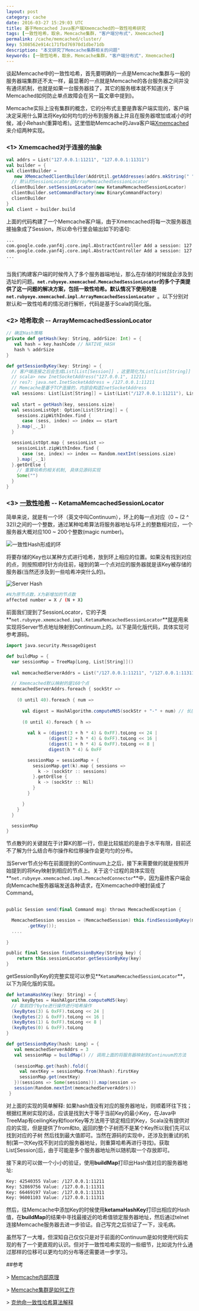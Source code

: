 ```yaml
---
layout: post
category: cache
date: 2016-03-27 15:29:03 UTC
title: 基于Memcached Java客户端Xmemcached的一致性哈希研究
tags: [一致性哈希，取余，Memcache集群，"客户端分布式"，Xmemcached]
permalink: /cache/memcached/cluster/
key: 5308562e914c171fbd76970d1dbe71db
description: "本文研究了Memcache集群相关的问题"
keywords: [一致性哈希，取余，Memcache集群，"客户端分布式"，Xmemcached]
---
```



谈起Memcache中的一致性哈希，首先要明确的一点是Memcache集群与一般的服务器端集群还不太一样，最显著的一点就是Memcache的各台服务器之间并没有通讯机制，也就是如果一台服务器挂了，其它的服务根本就不知道(关于Memcached如何防止单点故障会在另一篇文章中提到)。

Memcache实际上没有集群的概念，它的分布式主要是靠客户端实现的，客户端决定采用什么算法将Key如何均匀的分布到服务器上并且在服务器增加或减小的时候，减小Rehash(重算哈希)。这里借助Memcache的Java客户端[Xmemcached](https://code.google.com/p/xmemcached/wiki/User_Guide)来介绍两种实现。
  
### <1> Xmemcached对于连接的抽象
   
```scala
val addrs = List("127.0.0.1:11211", "127.0.0.1:11311")
val builder = {
val clientBuilder = 
   new XMemcachedClientBuilder(AddrUtil.getAddresses(addrs.mkString(" ")))
  // 默认的SessionLocator是ArrayMemcachedSessionLocator
  clientBuilder.setSessionLocator(new KetamaMemcachedSessionLocator)
  clientBuilder.setCommandFactory(new BinaryCommandFactory)
  clientBuilder
}
val client = builder.build
```
    
上面的代码构建了一个Memcache客户端，由于Xmemcached将每一次服务器连接抽象成了Session，所以命令行里会输出如下的语句:
    
```bash    
...
com.google.code.yanf4j.core.impl.AbstractController Add a session: 127.0.0.1:11211
com.google.code.yanf4j.core.impl.AbstractController Add a session: 127.0.0.1:11311
...
    
```

当我们构建客户端的时候传入了多个服务器端地址，那么在存储的时候就会涉及到选址的问题。**```net.rubyeye.xmemcached.MemcachedSessionLocator```**的多个子类提供了这一问题的解决方案，包括一致性哈希。默认情况下使用的是**```net.rubyeye.xmemcached.impl.ArrayMemcachedSessionLocator ```**。以下分别对默认和一致性哈希的情况进行解析，代码是基于Scala的简化版。
   
    
### <2> 哈希取余 -- ArrayMemcachedSessionLocator
     
```scala
// 确定Hash策略
private def getHash(key: String, addrSize: Int) = {
   val hash = key.hashCode // NATIVE_HASH
   hash % addrSize
}

def getSessionByKey(key: String) = {
  // 客户端连接之后会生成List[List[Session]] ，这里简化为List[List[String]]
  // scala> new InetSocketAddress("127.0.0.1", 11211)
  // res7: java.net.InetSocketAddress = /127.0.0.1:11211
  // Memcache是基于TCP连接的，内部会构造InetSocketAddress
  val sessions: List[List[String]] = List(List("/127.0.0.1:11211"), List("/127.0.0.1:11311"))
  
  val start = getHash(key, sessions.size)
  val sessionListOpt: Option[List[String]] = {
    sessions.zipWithIndex.find {
      case (sess, index) => index == start
    }.map(_._1)
  }

  sessionListOpt.map { sessionList =>
    sessionList.zipWithIndex.find {
      case (se, index) => index == Random.nextInt(sessions.size)
    }.map(_._1)
  }.getOrElse {
    // 重算哈希的相关机制, 具体见源码实现
    Some("")
  }
}   
```

<p style="display:none">
这种实现有一个问题，就是当Server节点增加或者是减小的时候(如果节点由N变到N + 1那么最坏的情况下有```N / (N + 1)```的数据受到影响)，这个时候如果是涉及到数据库数据的缓存，就会产生大量的查询，对服务器造成不小的压力。
</p>
    

### <3> [一致性哈希](https://www.quora.com/What-is-the-best-way-to-add-remove-a-new-server-in-memcached-without-restarting-it-to-avoid-rehashing-Is-it-possible) -- KetamaMemcachedSessionLocator

简单来说，就是有一个环（英文中叫Continuum），环上的每一点对应（0 ~ (2 ^ 32))之间的一个整数，通过某种哈希算法将服务器地址与环上的整数相对应，一个服务器大概对应100 ~ 200个整数(magic number)。
    
![一致性Hash形成的环](https://www.adayinthelifeof.nl/images/uploads/2011/02/Screen-shot-2011-02-05-at-10.37.32-PM.png)
    
将要存储的Key也以某种方式进行哈希，放到环上相应的位置。如果没有找到对应的点，则按照顺时针方向往前，碰到的第一个点对应的服务器就是该Key被存储的服务器(当然还涉及到一些哈希冲突什么的)。
    
![Server Hash](https://www.adayinthelifeof.nl/images/uploads/2011/02/Screen-shot-2011-02-05-at-10.37.38-PM.png)
    
<p style="display:none">
这种情况下如果Memcache集群中加入一个节点，受影响的数据量为其总结点缓存量的1 / 3
    
```bash
#N为原节点数，X为新增加的节点数
affected number = X / (N + X) 
```
</p>

前面我们提到了SessionLocator，它的子类**```net.rubyeye.xmemcached.impl.KetamaMemcachedSessionLocator```**就是用来实现将Server节点地址映射到Continuum上的。以下是简化版代码，具体实现可参考源码。


```scala
import java.security.MessageDigest

def buildMap = {
  var sessionMap = TreeMap[Long, List[String]]()
  
  val memcachedServerAddrs = List("/127.0.0.1:11211", "/127.0.0.1:11311")

  // Xmemcached默认映射的是160个点
  memcachedServerAddrs.foreach { sockStr =>
  
    (0 until 40).foreach { num =>
    
      val digest = HashAlgorithm.computeMd5(sockStr + "-" + num) // 长度为16的Array[Byte]
      
      (0 until 4).foreach { h =>
        
        val k = (digest(3 + h * 4) & 0xFF).toLong << 24 | 
                (digest(2 + h * 4) & 0xFF).toLong << 16 | 
                (digest(1 + h * 4) & 0xFF).toLong << 8 | 
                digest(h * 4) & 0xFF

        sessionMap = sessionMap + {
          sessionMap.get(k).map { sessions =>
            k -> (sockStr :: sessions)
          }.getOrElse {
            k -> (sockStr :: Nil)
          }
        }

      }
    }
  }

  sessionMap
}    

```

节点散列的关键就在于计算K的那一行，但是比较尴尬的是由于水平有限，目前还不了解为什么结合布尔操作和位移操作会更均匀的分布。

当Server节点分布在前面提到的Continuum上之后，接下来需要做的就是按照开始提到的将Key映射到相应的节点上。关于这个过程的具体实现在**```net.rubyeye.xmemcached.impl.MemcachedConnector```**中，因为最终客户端会向Memcache服务器端发送各种请求，在Xmemcached中被封装成了Command。


```scala
    
public Session send(final Command msg) throws MemcachedException {

  MemcachedSession session = (MemcachedSession) this.findSessionByKey(msg
		.getKey());
  ....
  
}

public final Session findSessionByKey(String key) {
    return this.sessionLocator.getSessionByKey(key)
}
```
  
getSessionByKey的完整实现可以参见**```KetamaMemcachedSessionLocator```**，以下为简化版的实现。
  

```scala
def ketamaHashKey(key: String) = {
  val keyBytes = HashAlgorithm.computeMd5(key)
  // 取前四个byte进行操作进行哈希操作
  (keyBytes(3) & 0xFF).toLong << 24 | 
  (keyBytes(2) & 0xFF).toLong << 16 |
  (keyBytes(1) & 0xFF).toLong << 8 |
  (keyBytes(0) & 0xFF).toLong
}

def getSessionByKey(hash: Long) = {
   val memcachedServerAddrs = 3
   val sessionMap = buildMap() // 调用上面的将服务器映射到Continuum的方法
   
   (sessionMap.get(hash).fold({
     val nextKey = sessionMap.from(hhash).firstKey
     sessionMap.get(nextKey)
   })(sessions => Some(sessions))).map(session =>             
   session(Random.nextInt(memcachedServerAddrs)))
 }
```
    
对上面的实现的简单解释: 如果hash值没有对应的服务器地址，则顺着环往下找；根据红黑树实现的话，应该是找到大于等于当前Key的最小Key，在Java中TreeMap有ceilingKey和floorKey等方法用于锁定相应的Key，Scala没有提供对应的实现，但是提供了from和to, 返回的整个子树而不是某个Key所以我们先可以找到对应的子树 然后找到最大值即可。当然在源码的实现中，还涉及到重试的机制(第一次Key找不到对应的服务器地址，则重算哈希再进行寻找)。获取List[Session]后，由于可能是多个服务器地址所以随机取一个存放即可。
      
接下来的可以做一个小小的验证，使用**buildMap**打印出Hash值对应的服务器地址:

    
```bash        
Key: 42540355 Value: /127.0.0.1:11211
Key: 52869756 Value: /127.0.0.1:11311
Key: 66469197 Value: /127.0.0.1:11311
Key: 96001103 Value: /127.0.0.1:11311
```
   
然后，往Memcache中添加Key的时候使用**ketamaHashKey**打印出相应的Hash值，在**buildMap**的结果中寻找最接近的哈希值锁定服务器地址，然后通过telnet连接Memcache服务器去进一步验证。自己写完之后验证了一下，没毛病。
    
虽然写了一大堆，但深知自己仅仅只是对于前面的Continuum是如何使用代码实现的有了一个更直观的认识。但对于一致性哈希实现的一些细节，比如说为什么通过那样的位移可以更均匀的分布等还需要进一步学习。
   
 
##参考

\> [Memcache内部原理](https://www.adayinthelifeof.nl/2011/02/06/memcache-internals/)

\> [Memcache集群是如何工作](https://www.quora.com/How-does-a-Memcache-cluster-work)

\> [克他命一致性哈希算法解释](http://www.last.fm/user/RJ/journal/2007/04/10/rz_libketama_-_a_consistent_hashing_algo_for_memcache_clients)


